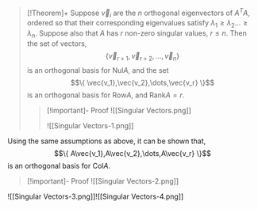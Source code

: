 >[!Theorem]+ 
>Suppose $\vec{v}_i$ are the $n$ orthogonal eigenvectors of $A^TA$, ordered so that their corresponding eigenvalues satisfy $\lambda_1 \ge \lambda_2 \dots \ge \lambda_n$. Suppose also that $A$ has $r$ non-zero singular values, $r \le n$. Then the set of vectors,
>$$\{ \vec{v}_{r+1},\vec{v}_{r+2},\dots,\vec{v}_{n} \}$$
>is an orthogonal basis for $\text{Nul}A$, and the set
>$$\{ \vec{v_1},\vec{v_2},\dots,\vec{v_r} \}$$
>is an orthogonal basis for $\text{Row}A$, and $\text{Rank}A = r$.
>>[!important]- Proof
>>![[Singular Vectors.png]]
>>
>>![[Singular Vectors-1.png]]

Using the same assumptions as above, it can be shown that,
$$\{ A\vec{v_1},A\vec{v_2},\dots,A\vec{v_r} \}$$
is an orthogonal basis for $\text{Col}A.$
>[!important]- Proof
>![[Singular Vectors-2.png]]


![[Singular Vectors-3.png]]![[Singular Vectors-4.png]]
